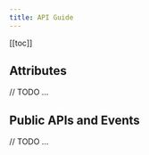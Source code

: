 ```yaml
---
title: API Guide
---
```


[[toc]]

## Attributes

// TODO ...

## Public APIs and Events

// TODO ...
